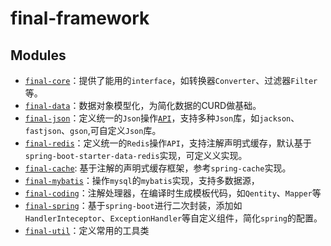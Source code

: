# final-framework

## Modules

* [`final-core`](final-core/README.md)：提供了能用的`interface`，如转换器`Converter`、过滤器`Filter`等。
* [`final-data`](final-data/README.md)：数据对象模型化，为简化数据的CURD做基础。
* [`final-json`](final-json/README.md)：定义统一的`Json`操作[`API`](final-json/src/main/java/cn/com/likly/finalframework/json/JsonService.java)，支持多种`Json`库，如`jackson`、`fastjson`、`gson`,可自定义`Json`库。
* [`final-redis`](final-redis/README.md)：定义统一的`Redis`操作`API`，支持注解声明式缓存，默认基于`spring-boot-starter-data-redis`实现，可定义义实现。
* [`final-cache`](final-cache/README.md): 基于注解的声明式缓存框架，参考`spring-cache`实现。
* [`final-mybatis`](final-mybatis/README.md)：操作`mysql`的`mybatis`实现，支持多数据源，
* [`final-coding`](final-coding/README.md)：注解处理器，在编译时生成模板代码，如`Qentity`、`Mapper`等
* [`final-spring`](final-spring/README.md)：基于`spring-boot`进行二次封装，添加如`HandlerInteceptor`、`ExceptionHandler`等自定义组件，简化`spring`的配置。
* [`final-util`](final-util/README.md)：定义常用的工具类


